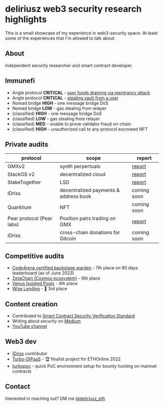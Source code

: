 # deliriusz web3 security research highlights
This is a small showcase of my experience in web3-security space. At least some of the experiences that I'm allowed to talk about.

## About
Independent security researcher and smart contract developer. 

## Immunefi
*  Angle protocol **CRITICAL** - [user funds draining via reentrancy attack](https://medium.com/@deliriusz/stealing-in-motion-immunefi-bounty-hunting-from-different-angle-5eb03602f5c1)
*  Angle protocol **CRITICAL** - [stealing vault from a user](https://medium.com/@deliriusz/stealing-in-motion-immunefi-bounty-hunting-from-different-angle-5eb03602f5c1)
*  Nomad bridge **HIGH** - one message bridge DoS
*  Nomad bridge **LOW** - gas stealing from relayer
*  (classified) **HIGH** - one message bridge DoS
*  (classified) **LOW** - gas stealing from relayer
*  (classified) **MED** - unable to prove validator fraud on-chain
*  (classified) **HIGH** - unauthorized call to any protocol escrowed NFT

## Private audits
| protocol | scope | report |
| ---- | ---- | ---------|
| GMXv2 | synth perpertuals | [report](https://github.com/GuardianAudits/Audits/blob/main/GMX/2023-07-11_GMX_Synthetics.pdf) |
| StackOS v2 | decentralized cloud | [report](assets/Securr_-_Smart_Contract_Security_Assessment_Report_for_StackOs.pdf) |
| StakeTogether | LSD | [report](https://github.com/sensesecurity/reporter/blob/main/output/StakeTogether_20231130160542.md) |
| IDriss | decentralized payments & address book | coming soon |
| Quarktium | NFT | coming soon |
| Pear protocol (Pear labs) | Position pairs trading on GMX | [report](https://github.com/shieldify-security/audits-portfolio/blob/main/README.md) |
| IDriss | cross-chain donations for Gitcoin | coming soon |

## Competitive audits
* [Code4rena certified backstage warden](https://code4rena.com/@deliriusz) - 7th place on 90 days leaderboard (as of June 2023)
* [ZetaChain (Cosmos ecosystem)](https://code4rena.com/audits/2023-11-zetachain#top) - 9th place
* [Venus Isolated Pools](https://code4rena.com/contests/2023-05-venus-protocol-isolated-pools#top) - 4th place
* [Wise Lending](https://code4rena.com/audits/2024-02-wise-lending#top) - 🥉 3rd place

## Content creation
* Contributed to [Smart Contract Security Verification Standard](https://github.com/ComposableSecurity/SCSVS)
* Writing about security on [Medium](https://medium.com/@deliriusz)
* [YouTube channel](https://www.youtube.com/@deliriusz)
    
## Web3 dev
* [IDriss](https://www.idriss.xyz/) contributor
* [Turbo-DIPaaS](https://ethglobal.com/showcase/turbodipaas-qfwjr) - 🏆 finalist project for ETHOnline 2022
* [turbopoc](https://github.com/deliriusz/turbopoc) - quick PoC environment setup for bounty hunting on mainnet contracts

## Contact
Interested in reaching out? DM me [@deliriusz_eth](https://twitter.com/deliriusz_eth)
